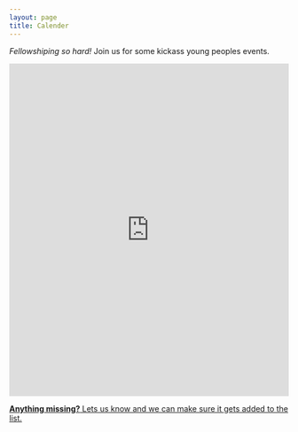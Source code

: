```yaml
---
layout: page
title: Calender
---
```


_Fellowshiping so hard!_ Join us for some kickass young peoples events.

<div class="iframe-container">

<iframe
  src="https://calendar.google.com/calendar/embed?showTitle=0&amp;showPrint=0&amp;showTabs=0&amp;showCalendars=0&amp;showTz=0&amp;height=600&amp;wkst=1&amp;bgcolor=%23ffffff&amp;src=3n3v9ho8aqeouj5bqb9uonovmg%40group.calendar.google.com&amp;color=%230F4B38&amp;ctz=America%2FLos_Angeles" style="border-width:0"
  width="100%"
  height="600"
  frameborder="0"
  scrolling="no">
</iframe>

</div>

[__Anything missing?__ Lets us know and we can make sure it gets added to the list.](/get-involved)
